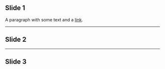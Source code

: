 ## Slide 1
A paragraph with some text and a [link](http://hakim.se).

---

## Slide 2
<!-- .slide: data-background="#ff0000" -->

---

## Slide 3